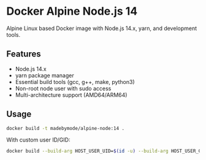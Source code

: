 # Docker Alpine Node.js 14

Alpine Linux based Docker image with Node.js 14.x, yarn, and development tools.

## Features

- Node.js 14.x
- yarn package manager
- Essential build tools (gcc, g++, make, python3)
- Non-root node user with sudo access
- Multi-architecture support (AMD64/ARM64)

## Usage

```bash
docker build -t madebymode/alpine-node:14 .
```

With custom user ID/GID:

```bash
docker build --build-arg HOST_USER_UID=$(id -u) --build-arg HOST_USER_GID=$(id -g) -t madebymode/alpine-node:14 .
```
